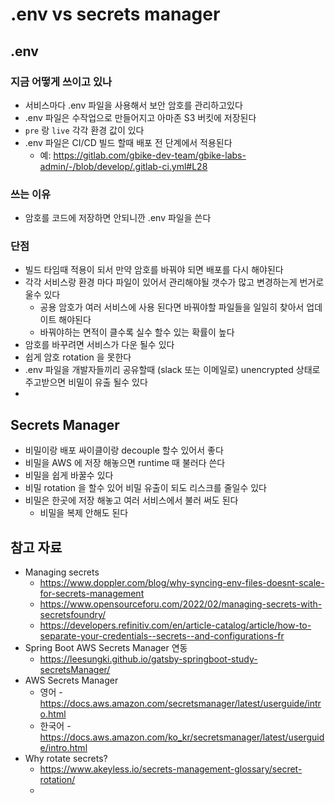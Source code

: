 # .env vs secrets manager

## .env
### 지금 어떻게 쓰이고 있나
- 서비스마다 .env 파일을 사용해서 보안 암호를 관리하고있다
- .env 파일은 수작업으로 만들어지고 아마존 S3 버킷에 저장된다
- `pre` 랑 `live` 각각 환경 값이 있다
- .env 파일은 CI/CD 빌드 할때 배포 전 단계에서 적용된다
  - 예: https://gitlab.com/gbike-dev-team/gbike-labs-admin/-/blob/develop/.gitlab-ci.yml#L28

### 쓰는 이유
- 암호를 코드에 저장하면 안되니깐 .env 파일을 쓴다

### 단점
- 빌드 타임때 적용이 되서 만약 암호를 바꿔야 되면 배포를 다시 해야된다
- 각각 서비스랑 환경 마다 파일이 있어서 관리해야될 갯수가 많고 변경하는게 번거로울수 있다
  - 공용 암호가 여러 서비스에 사용 된다면 바꿔야할 파일들을 일일히 찾아서 업데이트 해야된다
  - 바꿔야하는 면적이 클수록 실수 할수 있는 확률이 높다
- 암호를 바꾸려면 서비스가 다운 될수 있다
- 쉽게 암호 rotation 을 못한다
- .env 파일을 개발자들끼리 공유할때 (slack 또는 이메일로) unencrypted 상태로 주고받으면 비밀이 유출 될수 있다
- 

## Secrets Manager
- 비밀이랑 배포 싸이클이랑 decouple 할수 있어서 좋다
- 비밀을 AWS 에 저장 해놓으면 runtime 때 불러다 쓴다
- 비밀을 쉽게 바꿀수 있다
- 비밀 rotation 을 할수 있어 비밀 유출이 되도 리스크를 줄일수 있다
- 비밀은 한곳에 저장 해놓고 여러 서비스에서 불러 써도 된다
  - 비밀을 복제 안해도 된다

## 참고 자료
- Managing secrets
  - https://www.doppler.com/blog/why-syncing-env-files-doesnt-scale-for-secrets-management
  - https://www.opensourceforu.com/2022/02/managing-secrets-with-secretsfoundry/
  - https://developers.refinitiv.com/en/article-catalog/article/how-to-separate-your-credentials--secrets--and-configurations-fr
- Spring Boot AWS Secrets Manager 연동
  - https://leesungki.github.io/gatsby-springboot-study-secretsManager/
- AWS Secrets Manager
  - 영어 - https://docs.aws.amazon.com/secretsmanager/latest/userguide/intro.html
  - 한국어 - https://docs.aws.amazon.com/ko_kr/secretsmanager/latest/userguide/intro.html
- Why rotate secrets?
  - https://www.akeyless.io/secrets-management-glossary/secret-rotation/
  - 